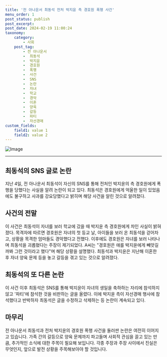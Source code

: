 ```yaml
---
title: '전 아나운서 최동석 전처 박지윤 측 경호원 폭행 사건'
menu_order: 1
post_status: publish
post_excerpt: 
post_date: 2024-02-19 11:00:24
taxonomy:
    category:
        - 사회
    post_tag:
        - 전 아나운서
        -  최동석
        -  박지윤
        -  경호원
        -  폭행
        -  사건
        -  SNS
        -  논란
        -  자녀
        -  학교
        -  경악
        -  이혼
        -  양육
        -  갈등
        -  파티
        -  자선경매
custom_fields:
    field1: value 1
    field2: value 2
---
```


![Image](https://imgnews.pstatic.net/image/014/2024/02/13/0005141152_001_20240213080901557.jpg?type=w647)

---
## 최동석의 SNS 글로 논란
지난 4일, 전 아나운서 최동석이 자신의 SNS를 통해 전처인 박지윤의 측 경호원에게 폭행을 당했다는 사실을 알려 논란이 되고 있다. 최동석은 경호원에게 억울한 일이 있었음에도 불구하고 사과를 강요당했다고 밝히며 해당 사건을 알린 것으로 알려졌다.
## 사건의 전말
이 사건은 최동석이 자녀를 보러 학교에 갔을 때 박지윤 측 경호원에게 차인 사실이 밝혀졌다. 목격자에 따르면 경호원은 자녀의 첫 등교 날, 아이들을 보러 온 최동석을 걷어차고, 상황을 목격한 엄마들도 경악했다고 전했다. 이후에도 경호원은 자녀를 보러 나타나며 최동석을 괴롭혔다는 주장이 제기되었다.
A씨는 "경호원은 애를 박지윤에게 빼앗길까봐 그런 것이라고 했다"며 해당 상황을 설명했다. 최동석과 박지윤은 지난해 이혼한 후 자녀 양육 문제 등을 놓고 갈등을 겪고 있는 것으로 알려졌다.
## 최동석의 또 다른 논란
이 사건 이후 최동석은 SNS를 통해 박지윤이 자녀의 생일을 축하하는 자리에 참석하지 않고 '파티'에 참석한 것을 비판하는 글을 올렸다. 이에 박지윤 측이 자선경매 행사에 참석했다고 반박하자 최동석은 글을 수정하고 삭제하는 등 논란이 계속되고 있다.
## 마무리
전 아나운서 최동석과 전처 박지윤의 경호원 폭행 사건을 둘러싼 논란은 여전히 이어지고 있습니다. 가족 간의 갈등으로 양육 문제까지 파고들며 사회적 관심을 끌고 있는 만큼, 추가적인 소식에 대한 주목이 필요해 보입니다. 각종 주장과 주장 사이에서 진실은 무엇인지, 앞으로 발전 상황을 주목해보아야 할 것입니다.
